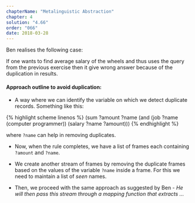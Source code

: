 ```yaml
---
chapterName: "Metalinguistic Abstraction"
chapter: 4
solution: "4.66"
order: "066"
date: 2018-03-28 
---
```


Ben realises the following case:

If one wants to find average salary of the wheels and thus uses the query from the previous exercise then it give wrong answer because of the duplication in results.

#### Approach outline to avoid duplication:

- A way where we can identify the variable on which we detect duplicate records. Something like this:

{% highlight scheme linenos %}
(sum ?amount ?name
     (and (job ?name (computer programmer))
          (salary ?name ?amount)))
{% endhighlight %}

where `?name` can help in removing duplicates.

- Now, when the rule completes, we have a list of frames each containing `?amount` and `?name`.

- We create another stream of frames by removing the duplicate frames based on the values of the variable `?name` inside a frame. For this we need to maintain a list of *seen* names.

- Then, we proceed with the same approach as suggested by Ben - *He will then pass this stream through a mapping function that extracts ...*
